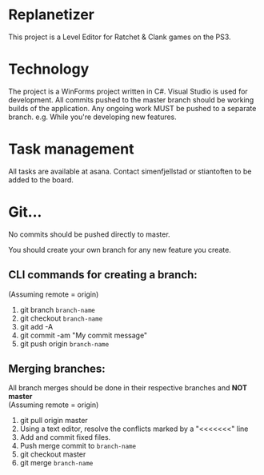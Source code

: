 # Replanetizer

This project is a Level Editor for Ratchet &amp; Clank games on the PS3.

# Technology

The project is a WinForms project written in C#. Visual Studio is used for development.
All commits pushed to the master branch should be working builds of the application.
Any ongoing work MUST be pushed to a separate branch. e.g. While you're developing new features.

# Task management

All tasks are available at asana. Contact simenfjellstad or stiantoften to be added to the board.

# Git...
No commits should be pushed directly to master.

You should create your own branch for any new feature you create.

## CLI commands for creating a branch:
(Assuming remote = origin)

1. git branch `branch-name`
2. git checkout `branch-name`
3. git add -A
4. git commit -am "My commit message"
5. git push origin `branch-name`

## Merging branches:
All branch merges should be done in their respective branches and **NOT master**  
(Assuming remote = origin)

1. git pull origin master
2. Using a text editor, resolve the conflicts marked by a "<<<<<<<" line
3. Add and commit fixed files.
4. Push merge commit to `branch-name`
5. git checkout master
6. git merge `branch-name`

